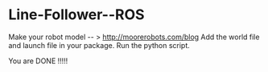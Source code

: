 # Line-Follower--ROS

Make your robot model -- > http://moorerobots.com/blog
Add the world file and launch file in your package.
Run the python script. 

You are DONE !!!!!
